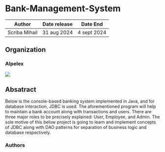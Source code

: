 # Bank-Management-System


|Author | Date release | Date End|
|--------|--------------|---------|
|Scriba Mihail|   31 aug 2024             |     4 sept 2024    |



## Organization

###  Alpelex
![ ](..Logo.png)



## Absatract

 Below is the console-based banking system implemented in Java, and for database
 interaction, JDBC is used. The aforementioned program will help to maintain a
 bank account along with transactions and users. There are three major roles to
 be precisely explained: User, Employee, and Admin. The sole motive of this below
 project is going to learn and implement concepts of JDBC along with DAO patterns
 for separation of business logic and database respectively.
### Authors
